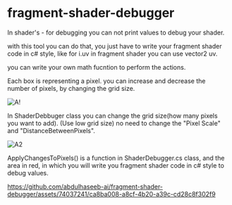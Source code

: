 # fragment-shader-debugger

In shader's - for debugging you can not print values to debug your shader.

with this tool you can do that, you just have to write your fragment shader code in c# style, like for 
i.uv in fragment shader you can use vector2 uv.

you can write your own math fucntion to perform the actions.

Each box is representing a pixel. you can increase and decrease the number of pixels, by changing the grid size.

![A!](https://github.com/abdulhaseeb-ai/fragment-shader-debugger/assets/74037241/5fb0d6c4-34d2-4b59-bd49-8caea3ebc76e)

In ShaderDebbuger class you can change the grid size(how many pixels you want to add). (Use low grid size)
no need to change the "Pixel Scale" and "DistanceBetweenPixels".

![A2](https://github.com/abdulhaseeb-ai/fragment-shader-debugger/assets/74037241/611ef55b-1211-4d43-87b2-b0c847c28b0b)

ApplyChangesToPixels()
 is a function in ShaderDebugger.cs class, and the area in red, in which you will write you fragment shader code in c# style to debug values.
 
 

https://github.com/abdulhaseeb-ai/fragment-shader-debugger/assets/74037241/ca8ba008-a8cf-4b20-a39c-cd28c8f302f9

